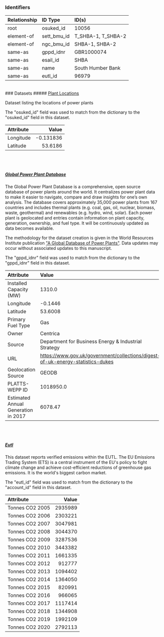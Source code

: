 ### Identifiers

| Relationship   | ID Type     | ID(s)              |
|:---------------|:------------|:-------------------|
| root           | osuked_id   | 10056              |
| element-of     | sett_bmu_id | T_SHBA-1, T_SHBA-2 |
| element-of     | ngc_bmu_id  | SHBA-1, SHBA-2     |
| same-as        | gppd_idnr   | GBR1000074         |
| same-as        | esail_id    | SHBA               |
| same-as        | name        | South Humber Bank  |
| same-as        | eutl_id     | 96979              |

<br>
### Datasets
##### <a href="https://raw.githubusercontent.com/OSUKED/Dictionary-Datasets/main/datasets/plant-locations/datapackage.json">Plant Locations</a>

Dataset listing the locations of power plants

The "osuked_id" field was used to match from the dictionary to the "osuked_id" field in this dataset.

| Attribute   |     Value |
|:------------|----------:|
| Longitude   | -0.131836 |
| Latitude    | 53.6186   |

<br><br>
##### <a href="https://raw.githubusercontent.com/OSUKED/Dictionary-Datasets/main/datasets/global-power-plant-database/datapackage.json">Global Power Plant Database</a>

The Global Power Plant Database is a comprehensive, open source database of power plants around the world. It centralizes power plant data to make it easier to navigate, compare and draw insights for one’s own analysis. The database covers approximately 35,000 power plants from 167 countries and includes thermal plants (e.g. coal, gas, oil, nuclear, biomass, waste, geothermal) and renewables (e.g. hydro, wind, solar). Each power plant is geolocated and entries contain information on plant capacity, generation, ownership, and fuel type. It will be continuously updated as data becomes available. 

The methodology for the dataset creation is given in the World Resources Institute publication ["A Global Database of Power Plants"](https://www.wri.org/research/global-database-power-plants). Data updates may occur without associated updates to this manuscript.

The "gppd_idnr" field was used to match from the dictionary to the "gppd_idnr" field in this dataset.

| Attribute                           | Value                                                                          |
|:------------------------------------|:-------------------------------------------------------------------------------|
| Installed Capacity (MW)             | 1310.0                                                                         |
| Longitude                           | -0.1446                                                                        |
| Latitude                            | 53.6008                                                                        |
| Primary Fuel Type                   | Gas                                                                            |
| Owner                               | Centrica                                                                       |
| Source                              | Department for Business Energy & Industrial Strategy                           |
| URL                                 | https://www.gov.uk/government/collections/digest-of-uk-energy-statistics-dukes |
| Geolocation Source                  | GEODB                                                                          |
| PLATTS-WEPP ID                      | 1018950.0                                                                      |
| Estimated Annual Generation in 2017 | 6078.47                                                                        |

<br><br>
##### <a href="https://raw.githubusercontent.com/OSUKED/Dictionary-Datasets/main/datasets/eutl/datapackage.json">Eutl</a>

This dataset reports verified emissions within the EUTL. The EU Emissions Trading System (ETS) is a central instrument of the EU's policy to fight climate change and achieve cost-efficient reductions of greenhouse gas emissions. It is the world's biggest carbon market.

The "eutl_id" field was used to match from the dictionary to the "account_id" field in this dataset.

| Attribute       |   Value |
|:----------------|--------:|
| Tonnes CO2 2005 | 2935989 |
| Tonnes CO2 2006 | 2303221 |
| Tonnes CO2 2007 | 3047981 |
| Tonnes CO2 2008 | 3044370 |
| Tonnes CO2 2009 | 3287536 |
| Tonnes CO2 2010 | 3443382 |
| Tonnes CO2 2011 | 1661335 |
| Tonnes CO2 2012 |  912777 |
| Tonnes CO2 2013 | 1094402 |
| Tonnes CO2 2014 | 1364050 |
| Tonnes CO2 2015 |  820991 |
| Tonnes CO2 2016 |  966065 |
| Tonnes CO2 2017 | 1117414 |
| Tonnes CO2 2018 | 1344908 |
| Tonnes CO2 2019 | 1992109 |
| Tonnes CO2 2020 | 2792113 |
